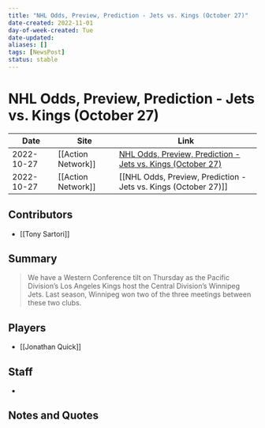 ```yaml
---
title: "NHL Odds, Preview, Prediction - Jets vs. Kings (October 27)"
date-created: 2022-11-01
day-of-week-created: Tue
date-updated: 
aliases: []
tags: [NewsPost]
status: stable
---
```


# NHL Odds, Preview, Prediction - Jets vs. Kings (October 27)

| Date       | Site               | Link                                                                                                                                                  |
| ---------- | ------------------ | ----------------------------------------------------------------------------------------------------------------------------------------------------- |
| 2022-10-27 | [[Action Network]] | [NHL Odds, Preview, Prediction - Jets vs. Kings (October 27)](https://www.actionnetwork.com/nhl/nhl-odds-preview-prediction-jets-vs-kings-october-27) |
| 2022-10-27 | [[Action Network]] | [[NHL Odds, Preview, Prediction - Jets vs. Kings (October 27)]]                                                                                       |

## Contributors
- [[Tony Sartori]]


## Summary
> We have a Western Conference tilt on Thursday as the Pacific Division’s Los Angeles Kings host the Central Division’s Winnipeg Jets. Last season, Winnipeg won two of the three meetings between these two clubs.


## Players
- [[Jonathan Quick]]


## Staff
- 


## Notes and Quotes
> 

